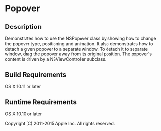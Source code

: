 # Popover

## Description

Demonstrates how to use the NSPopover class by showing how to change the popover type, positioning and animation.  It also demonstrates how to detach a given popover to a separate window.  To detach it to separate window, drag the popover away from its original position.  The popover's content is driven by a NSViewController subclass.

## Build Requirements

OS X 10.11 or later

## Runtime Requirements

OS X 10.10 or later


Copyright (C) 2011-2015 Apple Inc. All rights reserved.
